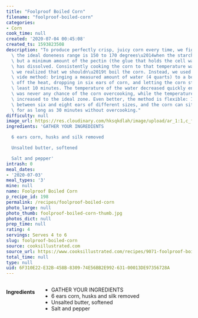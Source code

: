 ```yaml
---
title: "Foolproof Boiled Corn"
filename: "foolproof-boiled-corn"
categories:
- Corn
cook_time: null
created: '2020-07-04 00:45:08'
created_ts: 1593823508
description: "To produce perfectly crisp, juicy corn every time, we figured out that\
  \ the ideal doneness range is 150 to 170 degrees\u2014when the starches have gelatinized\
  \ but a minimum amount of the pectin (the glue that holds the cell walls together)\
  \ has dissolved. Consistently cooking the corn to that temperature was easy once\
  \ we realized that we shouldn\u2019t boil the corn. Instead, we used a hack sous\
  \ vide method: bringing a measured amount of water (4 quarts) to a boil, shutting\
  \ off the heat, dropping in six ears of corn, and letting the corn stand for at\
  \ least 10 minutes. The temperature of the water decreased quickly enough that there\
  \ was never any chance of the corn overcooking, while the temperature of the corn\
  \ increased to the ideal zone. Even better, the method is flexible: It can accommodate\
  \ between six and eight ears of different sizes, and the corn can sit in the water\
  \ for as long as 30 minutes without overcooking."
difficulty: null
image_url: https://res.cloudinary.com/hksqkdlah/image/upload/ar_1:1,c_fill,dpr_2.0,f_auto,fl_lossy.progressive.strip_profile,g_faces:auto,q_auto:low,w_344/31790_sfs-boiled-corn-19
ingredients: 'GATHER YOUR INGREDIENTS

  6 ears corn, husks and silk removed

  Unsalted butter, softened

  Salt and pepper'
intrash: 0
meal_dates:
- '2020-07-03'
meal_types: '3'
mine: null
name: Foolproof Boiled Corn
p_recipe_id: 198
permalink: /recipes/foolproof-boiled-corn
photo_large: null
photo_thumb: foolproof-boiled-corn-thumb.jpg
photos_dict: null
prep_time: null
rating: 4
servings: Serves 4 to 6
slug: foolproof-boiled-corn
source: cooksillustrated.com
source_url: https://www.cooksillustrated.com/recipes/9071-foolproof-boiled-corn?t=1593870284
total_time: null
type: null
uid: 6F310E22-E32B-458B-8309-74E56BB2E992-631-00013DE97356728A
---
```

<div class="large-8 medium-7 columns" id="writeup">	</div><!-- #writeup -->
</div><!-- #row-one -->
<div class="row" id="row-two">	<div class="medium-4 small-5 columns" id="ingredients"><h4>Ingredients</h4><div class="box box-ingredients content"><ul>
<li>GATHER YOUR INGREDIENTS</li>
<li>6 ears corn, husks and silk removed</li>
<li>Unsalted butter, softened</li>
<li>Salt and pepper</li>
</ul>
</div>	</div>	<div class="medium-6 small-7 columns" id="directions">	</div>